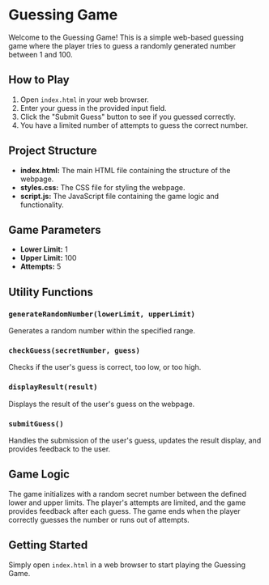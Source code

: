 # Guessing Game

Welcome to the Guessing Game! This is a simple web-based guessing game where the player tries to guess a randomly generated number between 1 and 100.

## How to Play

1. Open `index.html` in your web browser.
2. Enter your guess in the provided input field.
3. Click the "Submit Guess" button to see if you guessed correctly.
4. You have a limited number of attempts to guess the correct number.

## Project Structure

- **index.html:** The main HTML file containing the structure of the webpage.
- **styles.css:** The CSS file for styling the webpage.
- **script.js:** The JavaScript file containing the game logic and functionality.

## Game Parameters

- **Lower Limit:** 1
- **Upper Limit:** 100
- **Attempts:** 5

## Utility Functions

### `generateRandomNumber(lowerLimit, upperLimit)`

Generates a random number within the specified range.

### `checkGuess(secretNumber, guess)`

Checks if the user's guess is correct, too low, or too high.

### `displayResult(result)`

Displays the result of the user's guess on the webpage.

### `submitGuess()`

Handles the submission of the user's guess, updates the result display, and provides feedback to the user.

## Game Logic

The game initializes with a random secret number between the defined lower and upper limits. The player's attempts are limited, and the game provides feedback after each guess. The game ends when the player correctly guesses the number or runs out of attempts.

## Getting Started

Simply open `index.html` in a web browser to start playing the Guessing Game.
